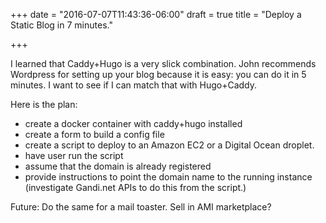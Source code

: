 +++
date = "2016-07-07T11:43:36-06:00"
draft = true
title = "Deploy a Static Blog in 7 minutes."

+++

I learned that Caddy+Hugo is a very slick combination. John recommends Wordpress for setting up your blog because it is easy: you can do it in 5 minutes.  I want to see if I can match that with Hugo+Caddy.

Here is the plan:

 * create a docker container with caddy+hugo installed
 * create a form to build a config file
 * create a script to deploy to an Amazon EC2 or a Digital Ocean droplet.
 * have user run the script
 * assume that the domain is already registered
 * provide instructions to point the domain name to the running instance
   (investigate Gandi.net APIs to do this from the script.)


 Future: Do the same for a mail toaster. Sell in AMI marketplace?
 
